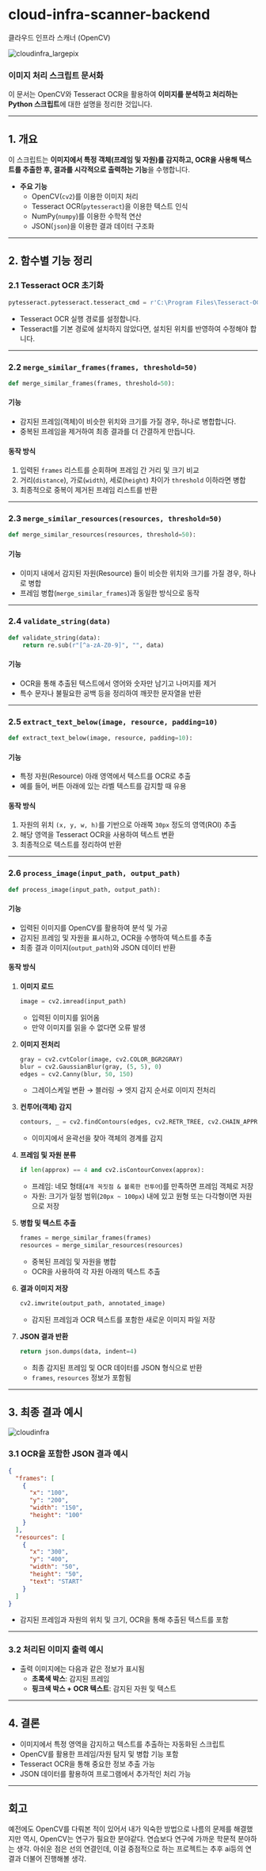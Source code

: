 # cloud-infra-scanner-backend
클라우드 인프라 스캐너 (OpenCV)

![cloudinfra_largepix](https://github.com/user-attachments/assets/696eaaa4-2c95-4178-94db-bc0fbeefaba2)

### **이미지 처리 스크립트 문서화**  

이 문서는 OpenCV와 Tesseract OCR을 활용하여 **이미지를 분석하고 처리하는 Python 스크립트**에 대한 설명을 정리한 것입니다.  

---

## **1. 개요**
이 스크립트는 **이미지에서 특정 객체(프레임 및 자원)를 감지하고, OCR을 사용해 텍스트를 추출한 후, 결과를 시각적으로 출력하는 기능**을 수행합니다.  

- **주요 기능**
  - OpenCV(`cv2`)를 이용한 이미지 처리
  - Tesseract OCR(`pytesseract`)을 이용한 텍스트 인식
  - NumPy(`numpy`)를 이용한 수학적 연산
  - JSON(`json`)을 이용한 결과 데이터 구조화

---

## **2. 함수별 기능 정리**

### **2.1 Tesseract OCR 초기화**
```python
pytesseract.pytesseract.tesseract_cmd = r'C:\Program Files\Tesseract-OCR\tesseract.exe'
```
- Tesseract OCR 실행 경로를 설정합니다.  
- Tesseract를 기본 경로에 설치하지 않았다면, 설치된 위치를 반영하여 수정해야 합니다.

---

### **2.2 `merge_similar_frames(frames, threshold=50)`**
```python
def merge_similar_frames(frames, threshold=50):
```
#### **기능**  
- 감지된 프레임(객체)이 비슷한 위치와 크기를 가질 경우, 하나로 병합합니다.  
- 중복된 프레임을 제거하여 최종 결과를 더 간결하게 만듭니다.

#### **동작 방식**
1. 입력된 `frames` 리스트를 순회하며 프레임 간 거리 및 크기 비교  
2. 거리(`distance`), 가로(`width`), 세로(`height`) 차이가 `threshold` 이하라면 병합  
3. 최종적으로 중복이 제거된 프레임 리스트를 반환  

---

### **2.3 `merge_similar_resources(resources, threshold=50)`**
```python
def merge_similar_resources(resources, threshold=50):
```
#### **기능**  
- 이미지 내에서 감지된 자원(Resource) 들이 비슷한 위치와 크기를 가질 경우, 하나로 병합  
- 프레임 병합(`merge_similar_frames`)과 동일한 방식으로 동작

---

### **2.4 `validate_string(data)`**
```python
def validate_string(data):
    return re.sub(r"[^a-zA-Z0-9]", "", data)
```
#### **기능**  
- OCR을 통해 추출된 텍스트에서 영어와 숫자만 남기고 나머지를 제거  
- 특수 문자나 불필요한 공백 등을 정리하여 깨끗한 문자열을 반환  

---

### **2.5 `extract_text_below(image, resource, padding=10)`**
```python
def extract_text_below(image, resource, padding=10):
```
#### **기능**  
- 특정 자원(Resource) 아래 영역에서 텍스트를 OCR로 추출  
- 예를 들어, 버튼 아래에 있는 라벨 텍스트를 감지할 때 유용  

#### **동작 방식**
1. 자원의 위치 `(x, y, w, h)`를 기반으로 아래쪽 `30px` 정도의 영역(ROI) 추출  
2. 해당 영역을 Tesseract OCR을 사용하여 텍스트 변환  
3. 최종적으로 텍스트를 정리하여 반환

---

### **2.6 `process_image(input_path, output_path)`**
```python
def process_image(input_path, output_path):
```
#### **기능**  
- 입력된 이미지를 OpenCV를 활용하여 분석 및 가공  
- 감지된 프레임 및 자원을 표시하고, OCR을 수행하여 텍스트를 추출  
- 최종 결과 이미지(`output_path`)와 JSON 데이터 반환

#### **동작 방식**
1. **이미지 로드**
   ```python
   image = cv2.imread(input_path)
   ```
   - 입력된 이미지를 읽어옴
   - 만약 이미지를 읽을 수 없다면 오류 발생

2. **이미지 전처리**
   ```python
   gray = cv2.cvtColor(image, cv2.COLOR_BGR2GRAY)
   blur = cv2.GaussianBlur(gray, (5, 5), 0)
   edges = cv2.Canny(blur, 50, 150)
   ```
   - 그레이스케일 변환 → 블러링 → 엣지 감지 순서로 이미지 전처리

3. **컨투어(객체) 감지**
   ```python
   contours, _ = cv2.findContours(edges, cv2.RETR_TREE, cv2.CHAIN_APPROX_SIMPLE)
   ```
   - 이미지에서 윤곽선을 찾아 객체의 경계를 감지

4. **프레임 및 자원 분류**
   ```python
   if len(approx) == 4 and cv2.isContourConvex(approx):
   ```
   - 프레임: 네모 형태(`4개 꼭짓점 & 볼록한 컨투어`)를 만족하면 프레임 객체로 저장  
   - 자원: 크기가 일정 범위(`20px ~ 100px`) 내에 있고 원형 또는 다각형이면 자원으로 저장  

5. **병합 및 텍스트 추출**
   ```python
   frames = merge_similar_frames(frames)
   resources = merge_similar_resources(resources)
   ```
   - 중복된 프레임 및 자원을 병합  
   - OCR을 사용하여 각 자원 아래의 텍스트 추출  

6. **결과 이미지 저장**
   ```python
   cv2.imwrite(output_path, annotated_image)
   ```
   - 감지된 프레임과 OCR 텍스트를 포함한 새로운 이미지 파일 저장

7. **JSON 결과 반환**
   ```python
   return json.dumps(data, indent=4)
   ```
   - 최종 감지된 프레임 및 OCR 데이터를 JSON 형식으로 반환  
   - `frames`, `resources` 정보가 포함됨

---

## **3. 최종 결과 예시**
![cloudinfra](https://github.com/user-attachments/assets/d99775d5-e970-4fb3-af6e-001210b53f2d)


### **3.1 OCR을 포함한 JSON 결과 예시**
```json
{
  "frames": [
    {
      "x": "100",
      "y": "200",
      "width": "150",
      "height": "100"
    }
  ],
  "resources": [
    {
      "x": "300",
      "y": "400",
      "width": "50",
      "height": "50",
      "text": "START"
    }
  ]
}
```
- 감지된 프레임과 자원의 위치 및 크기, OCR을 통해 추출된 텍스트를 포함

---

### **3.2 처리된 이미지 출력 예시**
- 출력 이미지에는 다음과 같은 정보가 표시됨  
  - **초록색 박스**: 감지된 프레임  
  - **핑크색 박스 + OCR 텍스트**: 감지된 자원 및 텍스트  

---

## **4. 결론**
- 이미지에서 특정 영역을 감지하고 텍스트를 추출하는 자동화된 스크립트  
- OpenCV를 활용한 프레임/자원 탐지 및 병합 기능 포함  
- Tesseract OCR을 통해 중요한 정보 추출 가능  
- JSON 데이터를 활용하여 프로그램에서 추가적인 처리 가능

---

## **회고**

예전에도 OpenCV를 다뤄본 적이 있어서 내가 익숙한 방법으로 나름의 문제를 해결했지만 역시, OpenCV는 연구가 필요한 분야같다. 연습보다 연구에 가까운 학문적 분야하는 생각.
아쉬운 점은 선의 연결인데, 이걸 중점적으로 하는 프로젝트는 추후 ai등의 연결과 더불어 진행해볼 생각.


